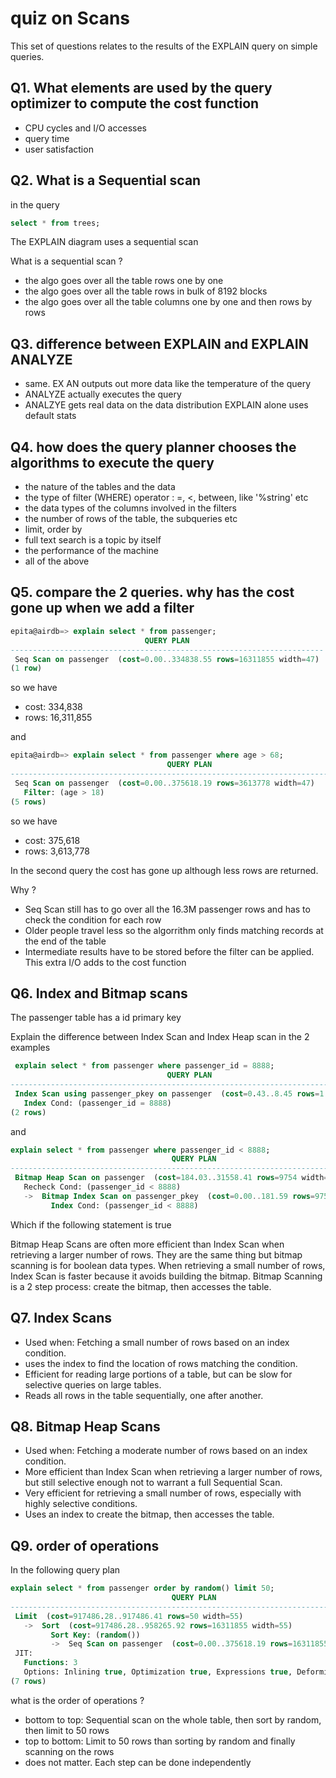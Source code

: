 # quiz on Scans

This set of questions relates to the results of the EXPLAIN query on simple queries.

## Q1. What elements are used by the query optimizer to compute the cost function

- CPU cycles and I/O accesses
- query time
- user satisfaction

## Q2. What is a Sequential scan

in the query

```sql
select * from trees;
```

The EXPLAIN diagram uses a sequential scan

What is a sequential scan ?

- the algo goes over all the table rows one by one
- the algo goes over all the table rows in bulk of 8192 blocks
- the algo goes over all the table columns one by one and then rows by rows

## Q3. difference between EXPLAIN and EXPLAIN ANALYZE

- same. EX AN outputs out more data like the temperature of the query
- ANALYZE actually executes the query
- ANALZYE gets real data on the data distribution EXPLAIN alone uses default stats

## Q4. how does the query planner chooses the algorithms to execute the query

- the nature of the tables and the data
- the type of filter (WHERE) operator : =, <, between, like '%string' etc
- the data types of the columns involved in the filters
- the number of rows of the table, the subqueries etc
- limit, order by
- full text search is a topic by itself
- the performance of the machine
- all of the above

## Q5. compare the 2 queries. why has the cost gone up when we add a filter

```sql
epita@airdb=> explain select * from passenger;
                              QUERY PLAN
----------------------------------------------------------------------
 Seq Scan on passenger  (cost=0.00..334838.55 rows=16311855 width=47)
(1 row)
```

so we have

- cost: 334,838
- rows: 16,311,855

and

```sql
epita@airdb=> explain select * from passenger where age > 68;
                                   QUERY PLAN
---------------------------------------------------------------------------------
 Seq Scan on passenger  (cost=0.00..375618.19 rows=3613778 width=47)
   Filter: (age > 18)
(5 rows)
```

so we have

- cost: 375,618
- rows: 3,613,778

In the second query the cost has gone up although less rows are returned.

Why ?

- Seq Scan still has to go over all the 16.3M passenger rows and has to check the condition for each row
- Older people travel less so the algorrithm only finds matching records at the end of the table
- Intermediate results have to be stored before the filter can be applied. This extra I/O adds to the cost function

## Q6. Index and Bitmap scans

The passenger table has a id primary key

Explain the difference between Index Scan and Index Heap scan in the 2 examples

```sql
 explain select * from passenger where passenger_id = 8888;
                                   QUERY PLAN
---------------------------------------------------------------------------------
 Index Scan using passenger_pkey on passenger  (cost=0.43..8.45 rows=1 width=47)
   Index Cond: (passenger_id = 8888)
(2 rows)
```

and

```sql
explain select * from passenger where passenger_id < 8888;
                                    QUERY PLAN
----------------------------------------------------------------------------------
 Bitmap Heap Scan on passenger  (cost=184.03..31558.41 rows=9754 width=47)
   Recheck Cond: (passenger_id < 8888)
   ->  Bitmap Index Scan on passenger_pkey  (cost=0.00..181.59 rows=9754 width=0)
         Index Cond: (passenger_id < 8888)
```

Which if the following statement is true

Bitmap Heap Scans are often more efficient than Index Scan when retrieving a larger number of rows.
They are the same thing but bitmap scanning is for boolean data types.
When retrieving a small number of rows, Index Scan is faster because it avoids building the bitmap.
Bitmap Scanning is a 2 step process: create the bitmap, then accesses the table.

## Q7. Index Scans

- Used when: Fetching a small number of rows based on an index condition.
- uses the index to find the location of rows matching the condition.
- Efficient for reading large portions of a table, but can be slow for selective queries on large tables.
- Reads all rows in the table sequentially, one after another.

## Q8. Bitmap Heap Scans

- Used when: Fetching a moderate number of rows based on an index condition.
- More efficient than Index Scan when retrieving a larger number of rows, but still selective enough not to warrant a full Sequential Scan.
- Very efficient for retrieving a small number of rows, especially with highly selective conditions.
- Uses an index to create the bitmap, then accesses the table.

## Q9. order of operations

In the following query plan

```sql
explain select * from passenger order by random() limit 50;
                                    QUERY PLAN
----------------------------------------------------------------------------------
 Limit  (cost=917486.28..917486.41 rows=50 width=55)
   ->  Sort  (cost=917486.28..958265.92 rows=16311855 width=55)
         Sort Key: (random())
         ->  Seq Scan on passenger  (cost=0.00..375618.19 rows=16311855 width=55)
 JIT:
   Functions: 3
   Options: Inlining true, Optimization true, Expressions true, Deforming true
(7 rows)
```

what is the order of operations ?

- bottom to top: Sequential scan on the whole table, then sort by random, then limit to 50 rows
- top to bottom: Limit to 50 rows than sorting by random and finally scanning on the rows
- does not matter. Each step can be done independently
